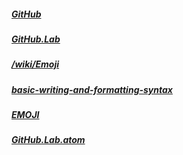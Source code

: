 ##### [GitHub](http://github.com)
##### [GitHub.Lab](https://lab.github.com/)
##### [/wiki/Emoji](https://github.com/StylishThemes/GitHub-Dark/wiki/Emoji)
##### [basic-writing-and-formatting-syntax](https://help.github.com/articles/basic-writing-and-formatting-syntax//)
##### [EMOJI](https://gist.github.com/rxaviers/7360908)
##### [GitHub.Lab.atom](https://atom.io/)
